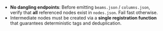 - **No dangling endpoints**: Before emitting `beams.json` / `columns.json`, verify that **all** referenced nodes exist in `nodes.json`. Fail fast otherwise.
- Intermediate nodes must be created via a **single registration function** that guarantees deterministic tags and deduplication.
